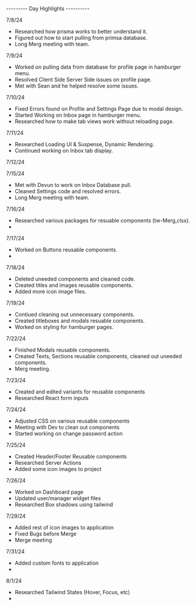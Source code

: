 --------- Day Highlights ----------

7/8/24
- Researched how prisma works to better understand it.
- Figured out how to start pulling from primsa database.
- Long Merg meeting with team.

7/9/24
- Worked on pulling data from database for profile page in hamburger menu.
- Resolved Client Side Server Side issues on profile page.
- Met with Sean and he helped resolve some issues.

7/10/24
- Fixed Errors found on Profile and Settings Page due to modal design.
- Started Working on Inbox page in hamburger menu.
- Researched how to make tab views work without reloading page.

7/11/24
- Researched Loading UI & Suspense, Dynamic Rendering.
- Continued working on Inbox tab display.

7/12/24

7/15/24
- Met with Devun to work on Inbox Database pull.
- Cleaned Settings code and resolved errors.
- Long Merg meeting with team.

7/16/24
- Researched various packages for resuable components (tw-Merg,clsx).
- 


7/17/24
- Worked on Buttons reusable components.
- 

7/18/24
- Deleted uneeded components and cleaned code.
- Created titles and images reusable components.
- Added more icon image files.

7/19/24
- Contiued cleaning out unnecessary components.
- Created titleboxes and modals resuable components.
- Worked on styling for hamburger pages.

7/22/24
- Finished Modals reusable components.
- Created Texts, Sections reusable components, cleaned out uneeded components.
- Merg meeting.

7/23/24
- Created and edited variants for reusable components
- Researched React form inputs

7/24/24
- Adjusted CSS on various reusable components
- Meeting with Dev to clean out components
- Started working on change password action

7/25/24
- Created Header/Footer Reusable components
- Researched Server Actions
- Added some icon images to project

7/26/24
- Worked on Dashboard page
- Updated user/manager widget files
- Researched Box shadows using tailwind

7/29/24
- Added rest of icon images to application
- Fixed Bugs before Merge
- Merge meeting

7/31/24 
- Added custom fonts to application
- 

8/1/24
- Researched Tailwind States (Hover, Focus, etc)
- 
